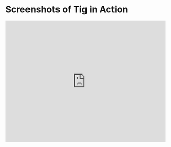 # Screenshots of Tig in Action

<div style='position: relative; padding-bottom: 76%; height: 0; overflow: hidden;'>
  <iframe
    id='iframe'
    src='https://flickrit.com/slideshowholder.php?height=75&size=big&setId=72157614470764617&caption=true&credit=1&trans=1&thumbnails=1&transition=0&layoutType=responsive&sort=0'
    scrolling='no'
    frameborder='0'
    style='width:100%; height:100%; position: absolute; top:0; left:0;' >
  </iframe>
</div>
